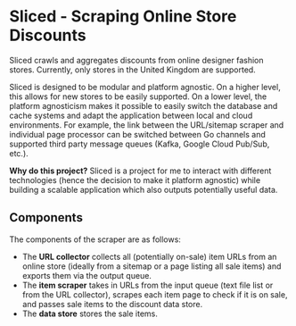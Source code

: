 # Sliced - Scraping Online Store Discounts

Sliced crawls and aggregates discounts from online designer fashion stores. Currently, only stores in the United Kingdom are supported.

Sliced is designed to be modular and platform agnostic. On a higher level, this allows for new stores to be easily supported. On a lower level, the platform agnosticism makes it possible to easily switch the database and cache systems and adapt the application between local and cloud environments. For example, the link between the URL/sitemap scraper and individual page processor can be switched between Go channels and supported third party message queues (Kafka, Google Cloud Pub/Sub, etc.).

**Why do this project?** Sliced is a project for me to interact with different technologies (hence the decision to make it platform agnostic) while building a scalable application which also outputs potentially useful data.

## Components

The components of the scraper are as follows:

- The **URL collector** collects all (potentially on-sale) item URLs from an online store (ideally from a sitemap or a page listing all sale items) and exports them via the output queue.
- The **item scraper** takes in URLs from the input queue (text file list or from the URL collector), scrapes each item page to check if it is on sale, and passes sale items to the discount data store. 
- The **data store** stores the sale items.